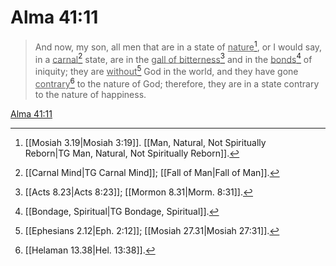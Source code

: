 # Alma 41:11

> And now, my son, all men that are in a state of <u>nature</u>[^a], or I would say, in a <u>carnal</u>[^b] state, are in the <u>gall of bitterness</u>[^c] and in the <u>bonds</u>[^d] of iniquity; they are <u>without</u>[^e] God in the world, and they have gone <u>contrary</u>[^f] to the nature of God; therefore, they are in a state contrary to the nature of happiness.

[Alma 41:11](https://www.churchofjesuschrist.org/study/scriptures/bofm/alma/41?lang=eng&id=p11#p11)


[^a]: [[Mosiah 3.19|Mosiah 3:19]]. [[Man, Natural, Not Spiritually Reborn|TG Man, Natural, Not Spiritually Reborn]].  
[^b]: [[Carnal Mind|TG Carnal Mind]]; [[Fall of Man|Fall of Man]].  
[^c]: [[Acts 8.23|Acts 8:23]]; [[Mormon 8.31|Morm. 8:31]].  
[^d]: [[Bondage, Spiritual|TG Bondage, Spiritual]].  
[^e]: [[Ephesians 2.12|Eph. 2:12]]; [[Mosiah 27.31|Mosiah 27:31]].  
[^f]: [[Helaman 13.38|Hel. 13:38]].  

